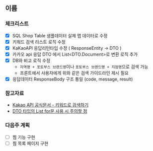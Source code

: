 ## 이름

### 체크리스트

- [X] SQL Shop Table 샘플데이터 실제 맵 데이터로 수정
- [X]  키워드 검색 리스트 로직 수정
  - [X] KaKaoAPI 응답리턴타입 수정 ( ResponseEntity<DTO> -> DTO ) 
  - [X] 카카오 api 응답 DTO 에서 List<DTO.Document>로 변환 로직 추가
  - [X] DB와 비교 로직 수정
    - `지역명 + 포토부스 브랜드명`이나 `포토부스 브랜드명 + 지점명`으로 검색 가능
    - 프론트에서 사용자에게 위와 같은 검색 가이드라인 제시 필요
  - [X] 응답데이터 ResponseBody 구조 통일 (code, message, result)
### 참고자료
- [ Kakao API 공식문서 - 키워드로 검색하기](https://developers.kakao.com/docs/latest/ko/local/dev-guide#search-by-keyword )
- [ DTO 타입의 List for문 사용 시 주의할 점 ](https://m.blog.naver.com/PostView.naver?isHttpsRedirect=true&blogId=dududtnr&logNo=221487314964)

### 다음주 계획
  - [ ] 찜 기능 구현
  - [ ] 찜 목록 페이지 구현
